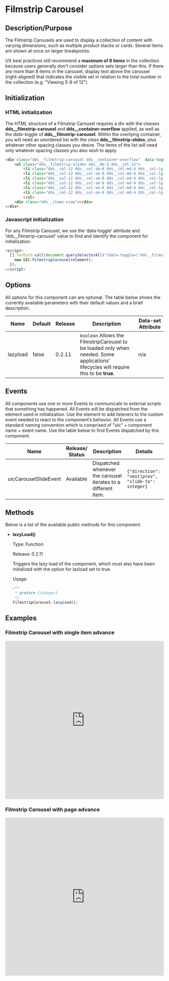 # Filmstrip Carousel

## Description/Purpose

The Filmstrip Carousels are used to display a collection of content with varying dimensions, such as multiple product stacks or cards. Several items are shown at once on  larger breakpoints.

UX best practices still recommend a  **maximum of 8 items**  in the collection because users generally don't consider options sets larger than this.  If there *are* more than 8 items  in the carousel, display text above the carousel (right-aligned) that indicates the visible set in relation to the total number in the collection (e.g. "Viewing 5-8 of 12").

## Initialization

### HTML initialization

The HTML structure of a Filmstrip Carousel requires a div with the *classes* **dds__filmstrip-carousel** and **dds__container-overflow** applied, as well as the *data-toggle* of **dds__filmstrip-carousel**.  Within the overlying container, you will need an unordered list with the *class* **dds__filmstrip-slides**, plus whatever other spacing classes you desire.  The items of the list will need only whatever spacing classes you also wish to apply.

```HTML
<div class="dds__filmstrip-carousel dds__container-overflow"  data-toggle="dds__filmstrip-carousel">
    <ul class="dds__filmstrip-slides dds__mb-5 dds__col-12">
        <li class="dds__col-12 dds__col-sm-6 dds__col-md-4 dds__col-lg-3 dds__col-xl-3 dds__col-xxl-2">  <div>  <div  class="dds__d-flex dds__justify-content-center dds__mb-2">  <a  type="img"  target="_self"  href="#yourHref"  data-pid="yourPid"  title="yourTitle">  <img  src="https://placehold.it/165x119?text=Image"  alt="YourAlt"  data-pid="yourPid" />  </a>  </div>  <h5>  <a  target="_self"  href="#yourHref"  data-pid="yourPid"  type="ttl">Your Link Text</a>  </h5>  <p>Your card's content would go here in HTML format.</p>  </div>  </li>
        <li class="dds__col-12 dds__col-sm-6 dds__col-md-4 dds__col-lg-3 dds__col-xl-3 dds__col-xxl-2">  <div>  <div  class="dds__d-flex dds__justify-content-center dds__mb-2">  <a  type="img"  target="_self"  href="#yourHref"  data-pid="yourPid"  title="yourTitle">  <img  src="https://placehold.it/165x119?text=Image"  alt="YourAlt"  data-pid="yourPid" />  </a>  </div>  <h5>  <a  target="_self"  href="#yourHref"  data-pid="yourPid"  type="ttl">Your Link Text</a>  </h5>  <p>Your card's content would go here in HTML format.</p>  </div>  </li>
        <li class="dds__col-12 dds__col-sm-6 dds__col-md-4 dds__col-lg-3 dds__col-xl-3 dds__col-xxl-2">  <div>  <div  class="dds__d-flex dds__justify-content-center dds__mb-2">  <a  type="img"  target="_self"  href="#yourHref"  data-pid="yourPid"  title="yourTitle">  <img  src="https://placehold.it/165x119?text=Image"  alt="YourAlt"  data-pid="yourPid" />  </a>  </div>  <h5>  <a  target="_self"  href="#yourHref"  data-pid="yourPid"  type="ttl">Your Link Text</a>  </h5>  <p>Your card's content would go here in HTML format.</p>  </div>  </li>
        <li class="dds__col-12 dds__col-sm-6 dds__col-md-4 dds__col-lg-3 dds__col-xl-3 dds__col-xxl-2">  <div>  <div  class="dds__d-flex dds__justify-content-center dds__mb-2">  <a  type="img"  target="_self"  href="#yourHref"  data-pid="yourPid"  title="yourTitle">  <img  src="https://placehold.it/165x119?text=Image"  alt="YourAlt"  data-pid="yourPid" />  </a>  </div>  <h5>  <a  target="_self"  href="#yourHref"  data-pid="yourPid"  type="ttl">Your Link Text</a>  </h5>  <p>Your card's content would go here in HTML format.</p>  </div>  </li>
        <li class="dds__col-12 dds__col-sm-6 dds__col-md-4 dds__col-lg-3 dds__col-xl-3 dds__col-xxl-2">  <div>  <div  class="dds__d-flex dds__justify-content-center dds__mb-2">  <a  type="img"  target="_self"  href="#yourHref"  data-pid="yourPid"  title="yourTitle">  <img  src="https://placehold.it/165x119?text=Image"  alt="YourAlt"  data-pid="yourPid" />  </a>  </div>  <h5>  <a  target="_self"  href="#yourHref"  data-pid="yourPid"  type="ttl">Your Link Text</a>  </h5>  <p>Your card's content would go here in HTML format.</p>  </div>  </li>
        <li class="dds__col-12 dds__col-sm-6 dds__col-md-4 dds__col-lg-3 dds__col-xl-3 dds__col-xxl-2">  <div>  <div  class="dds__d-flex dds__justify-content-center dds__mb-2">  <a  type="img"  target="_self"  href="#yourHref"  data-pid="yourPid"  title="yourTitle">  <img  src="https://placehold.it/165x119?text=Image"  alt="YourAlt"  data-pid="yourPid" />  </a>  </div>  <h5>  <a  target="_self"  href="#yourHref"  data-pid="yourPid"  type="ttl">Your Link Text</a>  </h5>  <p>Your card's content would go here in HTML format.</p>  </div>  </li>
        </ul>
    <div class="dds__items-view"></div>
</div>
```

### Javascript initialization

For any Filmstrip Carousel, we use the ‘data-toggle’ attribute and ‘dds__filmstrip-carousel’ value to find and identify the component for initialization.

```javascript
<script>
  [].forEach.call(document.querySelectorAll("[data-toggle=\"dds__filmstrip-carousel\"]"), function(element) {
    new UIC.FilmstripCarousel(element);
  });
</script>
```

## Options

All options for this component can are optional. The table below shows the currently available parameters with their default values and a brief description.

Name | Default | Release | Description | Data-set Attribute
--- | --- | --- | --- | ---
lazyload | false | 0.2.11 | `boolean` Allows the FilmstripCarousel to be loaded only when needed. Some applications' lifecycles will require this to be **true**. | n/a

## Events

All components use one or more Events to communicate to external scripts that something has happened. All Events will be dispatched from the element used in initialization. Use the element to add listeners to the custom event needed to react to the component’s behavior. All Events use a standard naming convention which is comprised of "uic" + component name + event name. Use the table below to find Events dispatched by this component.

Name | Release/ Status | Description | Details
--- | --- | --- | ---
uicCarouselSlideEvent | Available | Dispatched whenever the carousel iterates to a different item. | `{"direction": "next\|prev", "slide-to": integer}`

## Methods

Below is a list of the available public methods for this component.

- **lazyLoad()**

    Type: Function

    Release: 0.2.11

    Triggers the lazy load of the component, which must also have been initialized with the option for lazload set to true.

    Usage:

    ```javascript
    /**
     * @return {integer}
     */
    FilmstripCarousel.lazyLoad();
    ```

## Examples

### Filmstrip Carousel with single item advance

<iframe
     src="https://codesandbox.io/embed/github/DDS-DLS/sandboxes/tree/master/?fontsize=14&hidenavigation=1&initialpath=%3Fdoc%3Dcarousel-filmstrip&module=%2Fsrc%2Fcomponents%2Fcarousel-filmstrip.txt&theme=dark&view=preview"
     style="width:100%; height:500px; border:0; border-radius: 4px; overflow:hidden;"
     title="CodeSandbox instance of DLS components"
     allow="accelerometer; ambient-light-sensor; camera; encrypted-media; geolocation; gyroscope; hid; microphone; midi; payment; usb; vr"
     sandbox="allow-forms allow-modals allow-popups allow-presentation allow-same-origin allow-scripts"
   ></iframe>

### Filmstrip Carousel with page advance

<iframe
     src="https://codesandbox.io/embed/github/DDS-DLS/sandboxes/tree/master/?fontsize=14&hidenavigation=1&initialpath=%3Fdoc%3Dcarousel-filmstrip-page&module=%2Fsrc%2Fcomponents%2Fcarousel-filmstrip-page.txt&theme=dark&view=preview"
     style="width:100%; height:500px; border:0; border-radius: 4px; overflow:hidden;"
     title="CodeSandbox instance of DLS components"
     allow="accelerometer; ambient-light-sensor; camera; encrypted-media; geolocation; gyroscope; hid; microphone; midi; payment; usb; vr"
     sandbox="allow-forms allow-modals allow-popups allow-presentation allow-same-origin allow-scripts"
   ></iframe>
